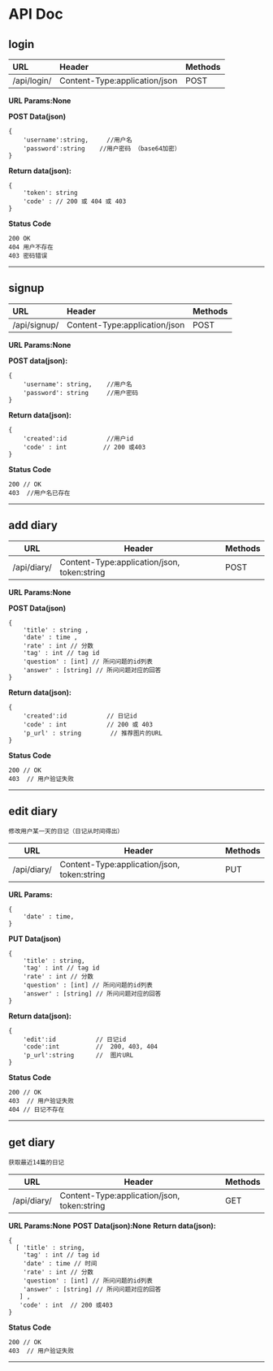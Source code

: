 # **API Doc** 


## **login** 
|URL | Header | Methods| 
| :-- | :--| :-- | 
|/api/login/ | Content-Type:application/json | POST| 


**URL Params:None**


**POST Data(json)**
```
{
    'username':string,     //用户名
    'password':string    //用户密码 （base64加密）
}
```
**Return data(json):**
```
{
    'token': string 
    'code' : // 200 或 404 或 403 
}
```
**Status Code**
```
200 OK
404 用户不存在
403 密码错误 
```

*** 

## **signup** 

|URL|Header|Methods|
| :--- | :-- | :-- |
|/api/signup/ |Content-Type:application/json| POST|

**URL Params:None**

**POST data(json):**
```
{
    'username': string,    //用户名
    'password': string     //用户密码
}
```

**Return data(json):**
```
{
    'created':id           //用户id
    'code' : int          // 200 或403 
}
```
**Status Code**
```
200 // OK
403  //用户名已存在 
```
*** 


## **add diary** 
|URL | Header | Methods | 
|-- |--| --| 
|/api/diary/ | Content-Type:application/json, token:string | POST | 

**URL Params:None**

**POST Data(json)**
```
{
    'title' : string , 
    'date' : time ,  
    'rate' : int // 分数 
    'tag' : int // tag id 
    'question' : [int] // 所问问题的id列表
    'answer' : [string] // 所问问题对应的回答
}
``` 

**Return data(json):**
```
{
    'created':id           // 日记id 
    'code' : int           // 200 或 403 
    'p_url' : string        // 推荐图片的URL
}
```
**Status Code**
```
200 // OK
403  // 用户验证失败
```
*** 


## **edit diary** 

 ```
 修改用户某一天的日记（日记从时间得出） 
 ```
 
|URL | Header | Methods | 
|-- |--| --| 
|/api/diary/ | Content-Type:application/json, token:string | PUT | 

**URL Params:** 
``` 
{
    'date' : time, 
} 
``` 

**PUT Data(json)**
```
{
    'title' : string, 
    'tag' : int // tag id 
    'rate' : int // 分数 
    'question' : [int] // 所问问题的id列表
    'answer' : [string] // 所问问题对应的回答
}
``` 

**Return data(json):**
```
{
    'edit':id           // 日记id 
    'code':int          //  200, 403, 404 
    'p_url':string      //  图片URL
}
```
**Status Code**
```
200 // OK
403  // 用户验证失败
404 // 日记不存在 
```
*** 

## **get diary** 
```
获取最近14篇的日记 
```
|URL | Header | Methods | 
|-- |--| --| 
|/api/diary/ | Content-Type:application/json, token:string | GET | 

**URL Params:None** 
**POST Data(json):None**
**Return data(json):**
```
{
  [ 'title' : string, 
    'tag' : int // tag id 
    'date' : time // 时间 
    'rate' : int // 分数 
    'question' : [int] // 所问问题的id列表
    'answer' : [string] // 所问问题对应的回答
   ] , 
   'code' : int  // 200 或403
}
``` 
**Status Code**
```
200 // OK
403  // 用户验证失败
```

*** 
